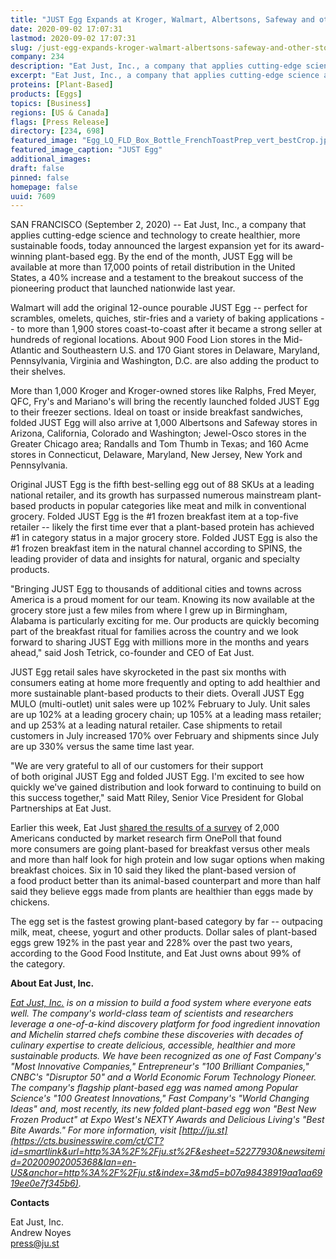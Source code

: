 ```yaml
---
title: "JUST Egg Expands at Kroger, Walmart, Albertsons, Safeway and other stores nationwide"
date: 2020-09-02 17:07:31
lastmod: 2020-09-02 17:07:31
slug: /just-egg-expands-kroger-walmart-albertsons-safeway-and-other-stores-nationwide
company: 234
description: "Eat Just, Inc., a company that applies cutting-edge science and technology to create healthier, more sustainable foods, today announced the largest expansion yet for its award-winning plant-based egg. By the end of the month, JUST Egg will be available at more than 17,000 points of retail distribution in the United States, a 40% increase and a testament to the breakout success of the pioneering product that launched nationwide last year."
excerpt: "Eat Just, Inc., a company that applies cutting-edge science and technology to create healthier, more sustainable foods, today announced the largest expansion yet for its award-winning plant-based egg. By the end of the month, JUST Egg will be available at more than 17,000 points of retail distribution in the United States, a 40% increase and a testament to the breakout success of the pioneering product that launched nationwide last year."
proteins: [Plant-Based]
products: [Eggs]
topics: [Business]
regions: [US & Canada]
flags: [Press Release]
directory: [234, 698]
featured_image: "Egg_LQ_FLD_Box_Bottle_FrenchToastPrep_vert_bestCrop.jpg"
featured_image_caption: "JUST Egg"
additional_images:
draft: false
pinned: false
homepage: false
uuid: 7609
---
```

SAN FRANCISCO (September 2, 2020) -- Eat Just, Inc., a company that
applies cutting-edge science and technology to create healthier, more
sustainable foods, today announced the largest expansion yet for its
award-winning plant-based egg. By the end of the month, JUST Egg will be
available at more than 17,000 points of retail distribution in the
United States, a 40% increase and a testament to the breakout success of
the pioneering product that launched nationwide last year.

Walmart will add the original 12-ounce pourable JUST Egg -- perfect for
scrambles, omelets, quiches, stir-fries and a variety of baking
applications -- to more than 1,900 stores coast-to-coast after it became
a strong seller at hundreds of regional locations. About 900 Food
Lion stores in the Mid-Atlantic and Southeastern U.S. and 170 Giant
stores in Delaware, Maryland, Pennsylvania, Virginia and Washington,
D.C. are also adding the product to their shelves.

More than 1,000 Kroger and Kroger-owned stores like Ralphs, Fred Meyer,
QFC, Fry\'s and Mariano\'s will bring the recently launched folded JUST
Egg to their freezer sections. Ideal on toast or inside breakfast
sandwiches, folded JUST Egg will also arrive at 1,000 Albertsons
and Safeway stores in Arizona, California, Colorado and Washington;
Jewel-Osco stores in the Greater Chicago area; Randalls and Tom Thumb in
Texas; and 160 Acme stores in Connecticut, Delaware, Maryland, New
Jersey, New York and Pennsylvania.

Original JUST Egg is the fifth best-selling egg out of 88 SKUs at a
leading national retailer, and its growth has surpassed numerous
mainstream plant-based products in popular categories like meat and milk
in conventional grocery. Folded JUST Egg is the #1 frozen breakfast item
at a top-five retailer -- likely the first time ever that a plant-based
protein has achieved #1 in category status in a major grocery store.
Folded JUST Egg is also the #1 frozen breakfast item in the natural
channel according to SPINS, the leading provider of data and insights
for natural, organic and specialty products.

\"Bringing JUST Egg to thousands of additional cities and towns across
America is a proud moment for our team. Knowing its now available at the
grocery store just a few miles from where I grew up in Birmingham,
Alabama is particularly exciting for me. Our products are quickly
becoming part of the breakfast ritual for families across the
country and we look forward to sharing JUST Egg with millions more in
the months and years ahead," said Josh Tetrick, co-founder and CEO of
Eat Just.

JUST Egg retail sales have skyrocketed in the past six months with
consumers eating at home more frequently and opting to add healthier and
more sustainable plant-based products to their diets. Overall JUST Egg
MULO (multi-outlet) unit sales were up 102% February to July. Unit sales
are up 102% at a leading grocery chain; up 105% at a leading mass
retailer; and up 253% at a leading natural retailer. Case shipments to
retail customers in July increased 170% over February and shipments
since July are up 330% versus the same time last year.

\"We are very grateful to all of our customers for their support
of both original JUST Egg and folded JUST Egg. I\'m excited to see how
quickly we've gained distribution and look forward to continuing to
build on this success together,\" said Matt Riley, Senior Vice President
for Global Partnerships at Eat Just.

Earlier this week, Eat Just [shared the results of a
survey](https://www.businesswire.com/news/home/20200901005343/en/Americans-Plant-Based-Breakfast-New-Study-Finds) of
2,000 Americans conducted by market research firm OnePoll that found
more consumers are going plant-based for breakfast versus other meals
and more than half look for high protein and low sugar options when
making breakfast choices. Six in 10 said they liked the plant-based
version of a food product better than its animal-based counterpart and
more than half said they believe eggs made from plants are healthier
than eggs made by chickens.

The egg set is the fastest growing plant-based category by far --
outpacing milk, meat, cheese, yogurt and other products. Dollar sales of
plant-based eggs grew 192% in the past year and 228% over the past two
years, according to the Good Food Institute, and Eat Just owns about 99%
of the category.

**About Eat Just, Inc.**

*[Eat Just,
Inc.](https://cts.businesswire.com/ct/CT?id=smartlink&url=http%3A%2F%2Fju.st%2F&esheet=52277930&newsitemid=20200902005368&lan=en-US&anchor=Eat+Just%2C+Inc.&index=2&md5=d0abf24b4d13c387d80b4a331b202076) is
on a mission to build a food system where everyone eats well. The
company's world-class team of scientists and researchers leverage a
one-of-a-kind discovery platform for food ingredient innovation and
Michelin starred chefs combine these discoveries with decades of
culinary expertise to create delicious, accessible, healthier and more
sustainable products. We have been recognized as one of Fast Company's
"Most Innovative Companies," Entrepreneur's "100 Brilliant Companies,"
CNBC's "Disruptor 50" and a World Economic Forum Technology Pioneer. The
company's flagship plant-based egg was named among Popular Science's
"100 Greatest Innovations," Fast Company's "World Changing Ideas" and,
most recently, its new folded plant-based egg won "Best New Frozen
Product" at Expo West's NEXTY Awards and Delicious Living's "Best Bite
Awards." For more information,
visit [http://ju.st](https://cts.businesswire.com/ct/CT?id=smartlink&url=http%3A%2F%2Fju.st%2F&esheet=52277930&newsitemid=20200902005368&lan=en-US&anchor=http%3A%2F%2Fju.st&index=3&md5=b07a98438919aa1aa6919ee0e7f345b6).*

**Contacts**

Eat Just, Inc.\
Andrew Noyes\
<press@ju.st>

